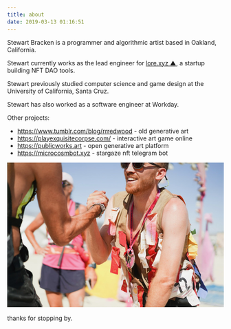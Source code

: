 ```yaml
---
title: about
date: 2019-03-13 01:16:51
---
```

Stewart Bracken is a programmer and algorithmic artist based in Oakland, California.

Stewart currently works as the lead engineer for [lore.xyz ▲](https://lore.xyz), a startup building NFT DAO tools.

Stewart previously studied computer science and game design at the University of California, Santa Cruz.

Stewart has also worked as a software engineer at Workday.

Other projects:
- https://www.tumblr.com/blog/rrredwood - old generative art 
- https://playexquisitecorpse.com/ - interactive art game online
- https://publicworks.art - open generative art platform
- https://microcosmbot.xyz - stargaze nft telegram bot


![](/images/about/bm.jpeg) 

thanks for stopping by.
